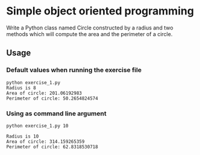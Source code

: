 # Simple object oriented programming
Write a Python class named Circle constructed by a radius and two methods which will compute the area and the perimeter of a circle.

## Usage

### Default values when running the exercise file
```
python exercise_1.py
Radius is 8
Area of circle: 201.06192983
Perimeter of circle: 50.2654824574
```

### Using as command line argument
```
python exercise_1.py 10

Radius is 10
Area of circle: 314.159265359
Perimeter of circle: 62.8318530718
```
